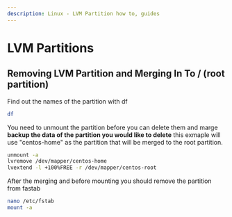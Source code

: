 ```yaml
---
description: Linux - LVM Partition how to, guides
---
```


# LVM Partitions

## Removing LVM Partition and Merging In To / (root partition)

Find out the names of the partition with df

```bash
df
```

You need to unmount the partition before you can delete them and marge __backup the data of the partition you would like to delete__ this exmaple will use "centos-home" as the partition that will be merged to the root partition.

```bash
unmount -a
lvremove /dev/mapper/centos-home
lvextend -l +100%FREE -r /dev/mapper/centos-root
```

After the merging and before mounting you should remove the partition from fastab

```bash
nano /etc/fstab
mount -a
```
